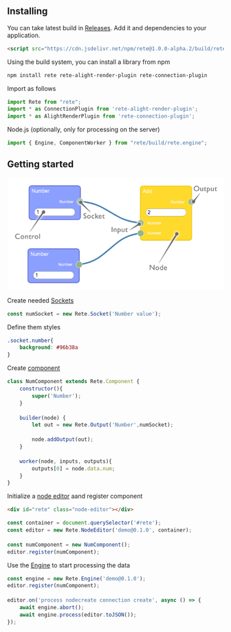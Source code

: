 ## Installing

You can take latest build in [Releases](https://github.com/Ni55aN/D3-Node-Editor/releases). Add it and dependencies to your application.

```html
<script src="https://cdn.jsdelivr.net/npm/rete@1.0.0-alpha.2/build/rete.js"></script>
```
Using the build system, you can install a library from npm
```bash
npm install rete rete-alight-render-plugin rete-connection-plugin
```
Import as follows
```js
import Rete from "rete";
import * as ConnectionPlugin from 'rete-alight-render-plugin';
import * as AlightRenderPlugin from 'rete-connection-plugin';
```
Node.js (optionally, only for processing on the server)
```js
import { Engine, ComponentWorker } from "rete/build/rete.engine";
```

## Getting started

![Editor components](assets/editor.png)

Create needed [Sockets](Sockets)
```js
const numSocket = new Rete.Socket('Number value');
```
Define them styles
```css
.socket.number{
    background: #96b38a
}
```

Create [component](Components)
```js
class NumComponent extends Rete.Component {
    constructor(){
        super('Number');
    }
    
    builder(node) {
        let out = new Rete.Output('Number',numSocket); 

        node.addOutput(out);
    }

    worker(node, inputs, outputs){
        outputs[0] = node.data.num;
    }
}
```
Initialize a [node editor](Editor) aand register component
```html
<div id="rete" class="node-editor"></div>
```
```js
const container = document.querySelector('#rete');
const editor = new Rete.NodeEditor('demo@0.1.0', container);

const numComponent = new NumComponent();
editor.register(numComponent);
```
Use the [Engine](Engine) to start processing the data
```js
const engine = new Rete.Engine('demo@0.1.0');
editor.register(numComponent);

editor.on('process nodecreate connection create', async () => {
    await engine.abort();            
    await engine.process(editor.toJSON());            
});
```